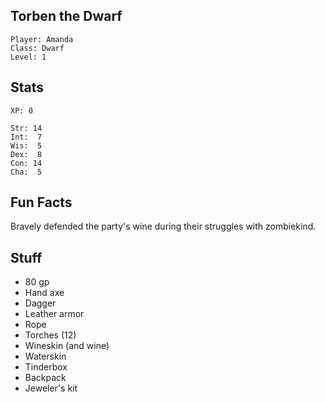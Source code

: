 
## Torben the Dwarf

    Player: Amanda
    Class: Dwarf
    Level: 1

## Stats

    XP: 0

    Str: 14
    Int:  7
    Wis:  5
    Dex:  8
    Con: 14
    Cha:  5

## Fun Facts

Bravely defended the party's wine during their struggles with zombiekind.

## Stuff

* 80 gp
* Hand axe
* Dagger
* Leather armor
* Rope
* Torches (12)
* Wineskin (and wine)
* Waterskin
* Tinderbox
* Backpack
* Jeweler's kit
